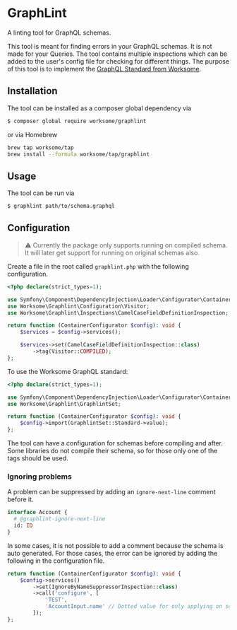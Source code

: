 # GraphLint

A linting tool for GraphQL schemas. 

This tool is meant for finding errors in your GraphQL schemas.
It is not made for your Queries.
The tool contains multiple inspections which can be added to the user's config file for checking for different things.
The purpose of this tool is
to implement the [GraphQL Standard from Worksome](https://github.com/worksome/graphql-standards).

## Installation
The tool can be installed as a composer global dependency via
```bash
$ composer global require worksome/graphlint
```
or via Homebrew

```bash
brew tap worksome/tap
brew install --formula worksome/tap/graphlint
```

## Usage
The tool can be run via
```bash
$ graphlint path/to/schema.graphql
```

## Configuration

> ⚠️ Currently the package only supports running on compiled schema.
> It will later get support for running on original schemas also.

Create a file in the root called `graphlint.php` with the following configuration.

```php
<?php declare(strict_types=1);

use Symfony\Component\DependencyInjection\Loader\Configurator\ContainerConfigurator;
use Worksome\Graphlint\Configuration\Visitor;
use Worksome\Graphlint\Inspections\CamelCaseFieldDefinitionInspection;

return function (ContainerConfigurator $config): void {
    $services = $config->services();

    $services->set(CamelCaseFieldDefinitionInspection::class)
        ->tag(Visitor::COMPILED);
};
```

To use the Worksome GraphQL standard:

```php
<?php declare(strict_types=1);

use Symfony\Component\DependencyInjection\Loader\Configurator\ContainerConfigurator;
use Worksome\Graphlint\GraphlintSet;

return function (ContainerConfigurator $config): void {
    $config->import(GraphlintSet::Standard->value);
};
```

The tool can have a configuration for schemas before compiling and after.
Some libraries do not compile their schema, so for those only one of the tags should be used.

### Ignoring problems
A problem can be suppressed by adding an `ignore-next-line` comment before it.
```graphql
interface Account {
  # @graphlint-ignore-next-line
  id: ID
}
```

In some cases, it is not possible to add a comment because the schema is auto generated. For
those cases, the error can be ignored by adding the following in the configuration file.
```php
return function (ContainerConfigurator $config): void {
    $config->services()
        ->set(IgnoreByNameSuppressorInspection::class)
        ->call('configure', [
            'TEST',
            'AccountInput.name' // Dotted value for only applying on some fields
        ]);
};
```
